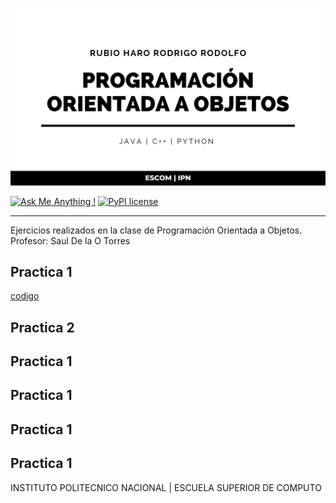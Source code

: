 ![ESCOM](banner.png)

[![Ask Me Anything !](https://img.shields.io/badge/Ask%20me-anything-1abc9c.svg)](https://github.com/RubioHaro/)
[![PyPI license](https://img.shields.io/pypi/l/ansicolortags.svg)](https://github.com/RubioHaro/Linearity/blob/master/LICENSE)


---

Ejercicios realizados en la clase de Programación Orientada a Objetos. 
Profesor: Saul De la O Torres

## Practica 1

[codigo](https://github.com/RubioHaro/POO/tree/master/escom/De%20la%20O/Departamental1/Practicas/Rubio_Haro_Rodrigo_Rodolfo_Practica01_2CV1_Departamental1)

## Practica 2
## Practica 1
## Practica 1
## Practica 1
## Practica 1

INSTITUTO POLITECNICO NACIONAL | ESCUELA SUPERIOR DE COMPUTO
